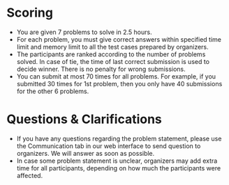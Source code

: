 # Scoring

- You are given 7 problems to solve in 2.5 hours.
- For each problem, you must give correct answers within specified time limit and memory limit to all the test cases prepared by organizers.
- The participants are ranked according to the number of problems solved. In case of tie, the time of last correct submission is used to decide winner. There is no penalty for wrong submissions.
- You can submit at most 70 times for all problems. For example, if you submitted 30 times for 1st problem, then you only have 40 submissions for the other 6 problems.

# Questions & Clarifications

- If you have any questions regarding the problem statement, please use the Communication tab in our web interface to send question to organizers. We will answer as soon as possible.
- In case some problem statement is unclear, organizers may add extra time for all participants, depending on how much the participants were affected.

